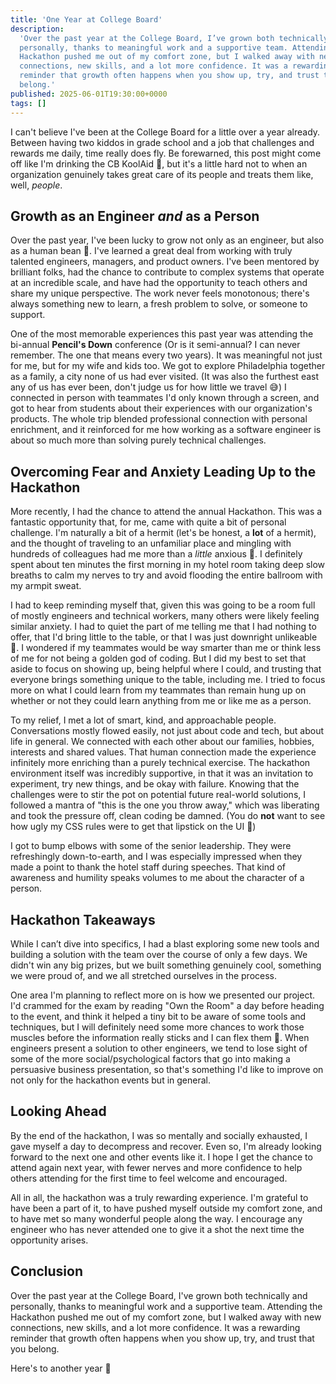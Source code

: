 ```yaml
---
title: 'One Year at College Board'
description:
  'Over the past year at the College Board, I’ve grown both technically and
  personally, thanks to meaningful work and a supportive team. Attending the
  Hackathon pushed me out of my comfort zone, but I walked away with new
  connections, new skills, and a lot more confidence. It was a rewarding
  reminder that growth often happens when you show up, try, and trust that you
  belong.'
published: 2025-06-01T19:30:00+0000
tags: []
---
```


I can't believe I've been at the College Board for a little over a year already.
Between having two kiddos in grade school and a job that challenges and rewards
me daily, time really does fly. Be forewarned, this post might come off like I'm
drinking the CB KoolAid 🧃, but it's a little hard not to when an organization
genuinely takes great care of its people and treats them like, well, _people_.

## Growth as an Engineer _and_ as a Person

Over the past year, I've been lucky to grow not only as an engineer, but also as
a human bean 🫘. I've learned a great deal from working with truly talented
engineers, managers, and product owners. I've been mentored by brilliant folks,
had the chance to contribute to complex systems that operate at an incredible
scale, and have had the opportunity to teach others and share my unique
perspective. The work never feels monotonous; there's always something new to
learn, a fresh problem to solve, or someone to support.

One of the most memorable experiences this past year was attending the bi-annual
**Pencil's Down** conference (Or is it semi-annual? I can never remember. The
one that means every two years). It was meaningful not just for me, but for my
wife and kids too. We got to explore Philadelphia together as a family, a city
none of us had ever visited. (It was also the furthest east any of us has ever
been, don't judge us for how little we travel 😅) I connected in person with
teammates I'd only known through a screen, and got to hear from students about
their experiences with our organization's products. The whole trip blended
professional connection with personal enrichment, and it reinforced for me how
working as a software engineer is about so much more than solving purely
technical challenges.

## Overcoming Fear and Anxiety Leading Up to the Hackathon

More recently, I had the chance to attend the annual Hackathon. This was a
fantastic opportunity that, for me, came with quite a bit of personal challenge.
I'm naturally a bit of a hermit (let's be honest, a **lot** of a hermit), and
the thought of traveling to an unfamiliar place and mingling with hundreds of
colleagues had me more than a _little_ anxious 😬. I definitely spent about ten
minutes the first morning in my hotel room taking deep slow breaths to calm my
nerves to try and avoid flooding the entire ballroom with my armpit sweat.

I had to keep reminding myself that, given this was going to be a room full of
mostly engineers and technical workers, many others were likely feeling similar
anxiety. I had to quiet the part of me telling me that I had nothing to offer,
that I'd bring little to the table, or that I was just downright unlikeable 👿.
I wondered if my teammates would be way smarter than me or think less of me for
not being a golden god of coding. But I did my best to set that aside to focus
on showing up, being helpful where I could, and trusting that everyone brings
something unique to the table, including me. I tried to focus more on what I
could learn from my teammates than remain hung up on whether or not they could
learn anything from me or like me as a person.

To my relief, I met a lot of smart, kind, and approachable people. Conversations
mostly flowed easily, not just about code and tech, but about life in general.
We connected with each other about our families, hobbies, interests and shared
values. That human connection made the experience infinitely more enriching than
a purely technical exercise. The hackathon environment itself was incredibly
supportive, in that it was an invitation to experiment, try new things, and be
okay with failure. Knowing that the challenges were to stir the pot on potential
future real-world solutions, I followed a mantra of "this is the one you throw
away," which was liberating and took the pressure off, clean coding be damned.
(You do **not** want to see how ugly my CSS rules were to get that lipstick on
the UI 💄)

I got to bump elbows with some of the senior leadership. They were refreshingly
down-to-earth, and I was especially impressed when they made a point to thank
the hotel staff during speeches. That kind of awareness and humility speaks
volumes to me about the character of a person.

## Hackathon Takeaways

While I can’t dive into specifics, I had a blast exploring some new tools and
building a solution with the team over the course of only a few days. We didn't
win any big prizes, but we built something genuinely cool, something we were
proud of, and we all stretched ourselves in the process.

One area I'm planning to reflect more on is how we presented our project. I'd
crammed for the exam by reading "Own the Room" a day before heading to the
event, and think it helped a tiny bit to be aware of some tools and techniques,
but I will definitely need some more chances to work those muscles before the
information really sticks and I can flex them 💪. When engineers present a
solution to other engineers, we tend to lose sight of some of the more
social/psychological factors that go into making a persuasive business
presentation, so that's something I'd like to improve on not only for the
hackathon events but in general.

## Looking Ahead

By the end of the hackathon, I was so mentally and socially exhausted, I gave
myself a day to decompress and recover. Even so, I'm already looking forward to
the next one and other events like it. I hope I get the chance to attend again
next year, with fewer nerves and more confidence to help others attending for
the first time to feel welcome and encouraged.

All in all, the hackathon was a truly rewarding experience. I'm grateful to have
been a part of it, to have pushed myself outside my comfort zone, and to have
met so many wonderful people along the way. I encourage any engineer who has
never attended one to give it a shot the next time the opportunity arises.

## Conclusion

Over the past year at the College Board, I've grown both technically and
personally, thanks to meaningful work and a supportive team. Attending the
Hackathon pushed me out of my comfort zone, but I walked away with new
connections, new skills, and a lot more confidence. It was a rewarding reminder
that growth often happens when you show up, try, and trust that you belong.

Here's to another year 🍻
